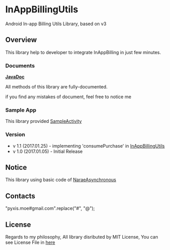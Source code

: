 # InAppBillingUtils
Android In-app Billing Utils Library, based on v3

## Overview
This library help to developer to integrate InAppBilling in just few minutes.

### Documents
**[JavaDoc](https://pyxisdev.github.io/InAppBillingUtils/)**

All methods of this library are fully-documented.

if you find any mistakes of document, feel free to notice me

### Sample App
This library provided [SampleActivity](https://github.com/PyxisDev/InAppBillingUtils/blob/master/sample/src/main/java/com/github/windsekirun/inappbillingutilssample/MainActivity.java)

### Version
* v 1.1 (2017.01.25) - implementing 'consumePurchase' in [InAppBillingUtils](https://github.com/PyxisDev/InAppBillingUtils/blob/master/library/src/main/java/com/github/windsekirun/inappbillingtest/InAppBillingUtils.java)
* v 1.0 (2017.01.05) - Initial Release

## Notice
This library using basic code of [NaraeAsynchronous](https://github.com/PyxisDev/InAppBillingUtils) 

## Contacts
"pyxis.moe#gmail.com".replace("#", "@");

## License
Regards to my philosophy, All library disributed by MIT License, You can see License File in [here](https://github.com/PyxisDev/pyxisdev.github.io/blob/master/LICENSE)
